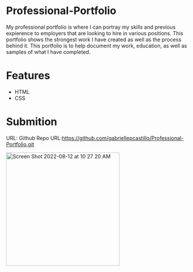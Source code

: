 # Professional-Portfolio
My professional portfolio is where I can portray my skills and previous expierence to employers that are looking to hire in various positions. This portfolio shows the strongest work I have created as well as the process behind it. This portfolio is to help document my work, education, as well as samples of what I have completed.
# Features
* HTML
* CSS

# Submition
URL:
Github Repo URL:https://github.com/gabriellepcastillo/Professional-Portfolio.git

<img width="309" alt="Screen Shot 2022-08-12 at 10 27 20 AM" src="https://user-images.githubusercontent.com/109112189/184377725-dc27fc14-16eb-421c-a692-9b0f15c38b22.png">

